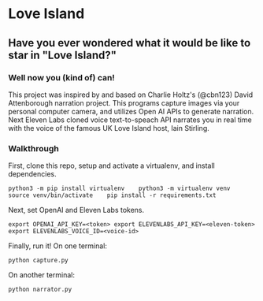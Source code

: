 # Love Island

## Have you ever wondered what it would be like to star in "Love Island?"
### Well now you (kind of) can!

This project was inspired by and based on Charlie Holtz's (@cbn123) David Attenborough narration project.
This programs capture images via your personal computer camera, and utilizes Open AI APIs to
generate narration. Next Eleven Labs cloned voice text-to-speach API narrates you in real time with the voice of
the famous UK Love Island host, Iain Stirling.

### Walkthrough 
First, clone this repo, setup and activate a virtualenv, and install dependencies.

`python3 -m pip install virtualenv   
python3 -m virtualenv venv   
source venv/bin/activate   
pip install -r requirements.txt`

Next, set OpenAI and Eleven Labs tokens.

`export OPENAI_API_KEY=<token>
export ELEVENLABS_API_KEY=<eleven-token>
export ELEVENLABS_VOICE_ID=<voice-id>`

Finally, run it! On one terminal:

`python capture.py`

On another terminal:

`python narrator.py`

